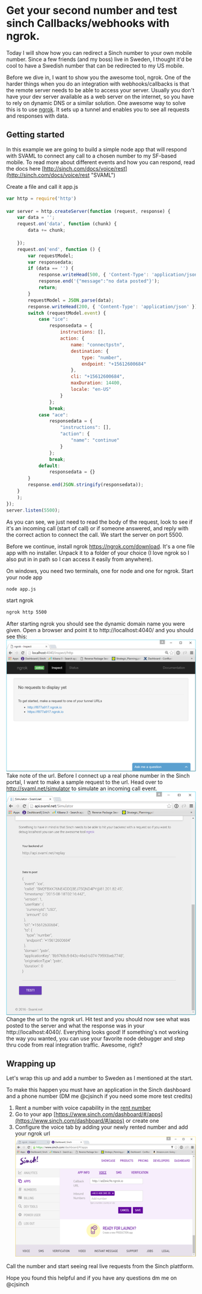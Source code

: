 # Get your second number and test sinch Callbacks/webhooks with ngrok.

Today I will show how you can redirect a Sinch number to your own mobile number. Since a few friends (and my boss) live in Sweden, I thought it'd be cool to have a Swedish number that can be redirected to my US mobile. 

Before we dive in, I want to show you the awesome tool, ngrok. One of the harder things when you do an integration with webhooks/callbacks is that the remote server needs to be able to access your server. Usually you don't have your dev server available as a web server on the internet, so you have to rely on dynamic DNS or a similar solution. One awesome way to solve this is to use [ngrok](https://ngrok.com/ "ngrok"). It sets up a tunnel and enables you to see all requests and responses with data. 

## Getting started
In this example we are going to build a simple node app that will respond with SVAML to connect any call to a chosen number to my SF-based mobile. To read more about different events and how you can respond, read the docs here
[http://sinch.com/docs/voice/rest](http://sinch.com/docs/voice/rest "SVAML") 

Create a file and call it app.js
```javascript
var http = require('http')

var server = http.createServer(function (request, response) {
    var data = '';
    request.on('data', function (chunk) {
        data += chunk;

    });
    request.on('end', function () {
        var requestModel;
        var responsedata;
        if (data == '') {
            response.writeHead(500, { 'Content-Type': 'application/json' });
            response.end('{"message":"no data posted"}');
            return;
        }
        requestModel = JSON.parse(data);
        response.writeHead(200, { 'Content-Type': 'application/json' });
        switch (requestModel.event) {
            case "ice":
                responsedata = {
                    instructions: [],
                    action: {
                        name: "connectpstn",
                        destination: {
                            type: "number",
                            endpoint: "+15612600684"
                        },
                        cli: "+15612600684",
                        maxDuration: 14400,
                        locale: "en-US"
                    }
                };
                break;
            case "ace":
                responsedata = {
                    "instructions": [],
                    "action": {
                        "name": "continue"
                    }
                };
                break;
            default:
                responsedata = {}
        }
        response.end(JSON.stringify(responsedata));
    }
    );
});
server.listen(5500);
```
As you can see, we just need to read the body of the request, look to see if it's an incoming call (start of call) or if someone answered, and reply with the correct action to connect the call. We start the server on port 5500.  

Before we continue, install ngrok https://ngrok.com/download. It's a one file app with no installer. Unpack it to a folder of your choice (I love ngrok so I also put in in path so I can access it easily from anywhere). 

On windows, you need two terminals, one for node and one for ngrok. Start your node app 
```bash
node app.js
```
start ngrok
```bash
ngrok http 5500
```
After starting ngrok you should see the dynamic domain name you were given. Open a browser and point it to http://localhost:4040/ and you should see this: 
![](images/ngrokportal.png)
Take note of the url. Before I connect up a real phone number in the Sinch portal, I want to make a sample request to the url. Head over to http://svaml.net/simulator to simulate an incoming call event.
![](images/svamlnet.png)
Change the url to the ngrok url. Hit test and you should now see what was posted to the server and what the response was in your http://localhost:4040/. Everything looks good! If something's not working the way you wanted, you can use your favorite node debugger and step thru code from real integration traffic. Awesome, right? 

## Wrapping up
Let's wrap this up and add a number to Sweden as I mentioned at the start. 

To make this happen you must have an application in the Sinch dashboard and a phone number (DM me @cjsinch if you need some more test credits) 
1. Rent a number with voice capability in the [rent number](https://www.sinch.com/dashboard/#/numbers) 
2. Go to your app [https://www.sinch.com/dashboard/#/apps](https://www.sinch.com/dashboard/#/apps) or create one 
3. Configure the voice tab by adding your newly rented number and add your ngrok url
![](images/sinchdashboard.png)

Call the number and start seeing real live requests from the Sinch plattform.

Hope you found this helpful and if you have any questions dm me on @cjsinch  
   
